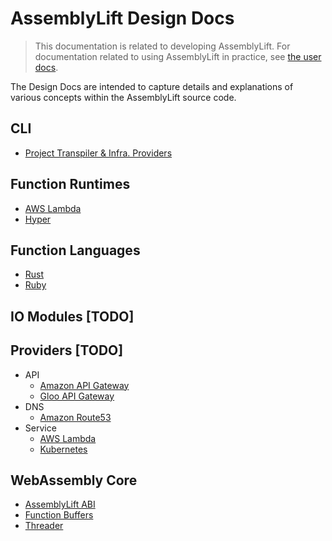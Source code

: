 AssemblyLift Design Docs
========================
> This documentation is related to developing AssemblyLift. For documentation related to using AssemblyLift in practice, 
> see [the user docs](https://docs.assemblylift.akkoro.io).

The Design Docs are intended to capture details and explanations of various concepts within the AssemblyLift source code.

## CLI
 * [Project Transpiler & Infra. Providers](cli-transpiler.md)

## Function Runtimes
 * [AWS Lambda](rt-lambda.md)
 * [Hyper](rt-hyper.md)

## Function Languages
 * [Rust](lang-rust.md)
 * [Ruby](lang-ruby.md)

## IO Modules [TODO]

## Providers [TODO]
 * API
   * [Amazon API Gateway](provider-apigw-gloo.md)
   * [Gloo API Gateway](provider-apigw-amz.md)
 * DNS
   * [Amazon Route53](provider-dns-route53.md)
 * Service
   * [AWS Lambda](provider-service-aws.md)
   * [Kubernetes](provider-service-k8s.md)

## WebAssembly Core
 * [AssemblyLift ABI](core-abi.md)
 * [Function Buffers](core-buffers.md)
 * [Threader](core-threader.md)
